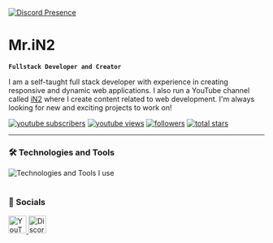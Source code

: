 [![Discord Presence](https://lanyard.cnrad.dev/api/1309570275574153239)](https://discord.com/users/1309570275574153239)

# Mr.iN2

**`Fullstack Developer and Creator`**

I am a self-taught full stack developer with experience in creating responsive and dynamic web applications. I also run a YouTube channel called [iN2](https://youtube.com/@iN2_YT) where I create content related to web development. I'm always looking for new and exciting projects to work on!

<p align="left">
      <a href="https://www.youtube.com/@iN2_YT?sub_confirmation=1">
         <img alt="youtube subscribers" title="Subscribe" src="https://custom-icon-badges.demolab.com/youtube/channel/subscribers/UCCeUARe3eIAeNeYPeIG5sOA?color=%23E05D44&label=SUBSCRIBE&logo=video&logoColor=white&style=for-the-badge&labelColor=CE4630"/></a> 
      <a href="https://www.youtube.com/@iN2_YT/videos">
         <img alt="youtube views" title="YouTube Views" src="https://custom-icon-badges.demolab.com/youtube/channel/views/UCCeUARe3eIAeNeYPeIG5sOA?color=%23E1AD0E&logo=eye&logoColor=white&style=for-the-badge&labelColor=C79600"/></a> 
      <a href="https://github.com/in2Yt?tab=followers">
         <img alt="followers" title="Follow me" src="https://custom-icon-badges.demolab.com/github/followers/in2Yt?color=236ad3&labelColor=1155ba&style=for-the-badge&logo=person-add&label=Follow&logoColor=white"/></a>
      <a href="https://github.com/in2Yt?tab=repositories&sort=stargazers">
         <img alt="total stars" title="Total stars on GitHub" src="https://custom-icon-badges.demolab.com/github/stars/in2Yt?color=55960c&style=for-the-badge&labelColor=488207&logo=star"/></a>
</p>
   
---

### 🛠️ Technologies and Tools

<div>
  <img src="https://skillicons.dev/icons?i=discord,vscode,html,css,js,nodejs,mongodb,github,cloudflare&perline=9" alt="Technologies and Tools I use" />
</div>

#

### 💬 Socials

<div>
  <a href="https://youtube.com/@iN2_YT" target="_blank">
    <img src="https://img.shields.io/static/v1?message=Youtube&logo=youtube&label=&color=FF0000&logoColor=white&labelColor=&style=for-the-badge" height="35" alt="YouTube"  />
  </a>
  <a href="https://discord.gg/3FJu8YVsTw" target="_blank">
    <img src="https://img.shields.io/static/v1?message=Discord&logo=discord&label=&color=7289DA&logoColor=white&labelColor=&style=for-the-badge" height="35" alt="Discord"  />
  </a>
</div>
